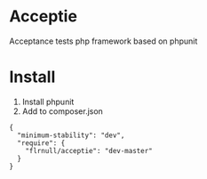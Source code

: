 # Acceptie
Acceptance tests php framework based on phpunit

# Install
1. Install phpunit
2. Add to composer.json
```
{
  "minimum-stability": "dev",
  "require": {
    "flrnull/acceptie": "dev-master"
  }
}
```
